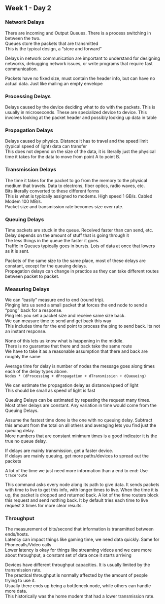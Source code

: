 ## Week 1 - Day 2
### Network Delays
There are incoming and Output Queues. There is a process switching in between the two.  
Queues store the packets that are transmitted  
This is the typical design, a “store and forward” 

Delays in network communication are important to understand for designing networks, debugging network issues, or write programs that require fast communication.

Packets have no fixed size, must contain the header info, but can have no actual data. Just like mailing an empty envelope 

### Processing Delays
Delays caused by the device deciding what to do with the packets. This is usually in microseconds. These are specialized device to device. This involves looking at the packet header and possibly looking up data in table

### Propagation Delays
Delays caused by physics. Distance it has to travel and the speed limit (typical speed of light) data can transfer  
This does not depend on the size of the data, it is literally just the physical time it takes for the data to move from point A to point B.

### Transmission Delays
The time it takes for the packet to go from the memory to the physical medium that travels. Data to electrons, fiber optics, radio waves, etc.  
Bits literally converted to these different forms  
This is what is typically assigned to modems. High speed 1 GB/s. Cabled Modem 100 MB/s.  
Packet size and transmission rate becomes size over rate. 

### Queuing Delays
Time packets are stuck in the queue. Received faster than can send, etc.  
Delay depends on the amount of stuff that is going through it  
The less things in the queue the faster it goes.  
Traffic in Queues typically goes in bursts. Lots of data at once that lowers as it is sent. 

Packets of the same size to the same place, most of these delays are constant, except for the queuing delays.  
Propagation delays can change in practice as they can take different routes between packet to packet. 

### Measuring Delays
We can “easily" measure end to end (round trip).  
Pinging lets us send a small packet that forces the end node to send a “pong” back for a response.  
Ping lets you set a packet size and receive same size back.  
We can measure time to send and get back this way  
This includes time for the end point to process the ping to send back. Its not an instant response. 

None of this lets us know what is happening in the middle.  
There is no guarantee that there and back take the same route  
We have to take it as a reasonable assumption that there and back are roughly the same

Average time for delay is number of nodes the message goes along times each of the delay types above.  
```Nodes * (dProcessing + dPropagation + dTransmission + dQueueing)```

We can estimate the propagation delay as distance/speed of light  
This should be small as speed of light is fast

Queuing Delays can be estimated by repeating the request many times. Most other delays are constant. Any variation in time would come from the Queuing Delays. 

Assume the fastest time done is the one with no queuing delay. Subtract this amount from the total on all others and averaging lets you find just the queuing delay.  
More numbers that are constant minimum times is a good indicator it is the true no queue delay. 

If delays are mainly transmission, get a faster device.  
If delays are mainly queuing, get more paths/devices to spread out the packets

A lot of the time we just need more information than a end to end:
Use ```traceroute```

This command asks every node along its path to give data. It sends packets with time to live to get this info, with longer times to live. When the time it is up, the packet is dropped and returned back. A lot of the time routers block this request and send nothing back. It by default tries each time to live request 3 times for more clear results. 

### Throughput
The measurement of bits/second that information is transmitted between ends/hosts.  
Latency can impact things like gaming time, we need data quickly. Same for Phonecalls/Video calls  
Lower latency is okay for things like streaming videos and we care more about throughput, a constant set of data once it starts arriving

Devices have different throughput capacities. It is usually limited by the transmission rate.  
The practical throughput is normally affected by the amount of people trying to use it.  
Usually there ends up being a bottleneck node, while others can handle more data.  
This historically was the home modem that had a lower transmission rate. 
